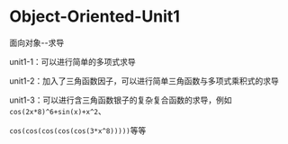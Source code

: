 # Object-Oriented-Unit1
面向对象--求导

unit1-1：可以进行简单的多项式求导

unit1-2：加入了三角函数因子，可以进行简单三角函数与多项式乘积式的求导

unit1-3：可以进行含三角函数银子的复杂复合函数的求导，例如`cos(2x*8)^6+sin(x)+x^2`、

`cos(cos(cos(cos(cos(3*x^8)))))`等等

